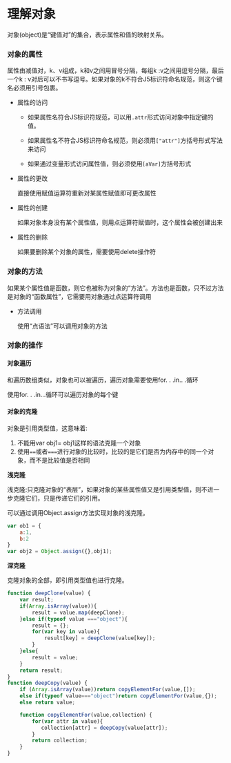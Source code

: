 # 理解对象

对象(object)是“键值对”的集合，表示属性和值的映射关系。

### 对象的属性

属性由减值对，k、v组成，k和v之间用冒号分隔，每组k :v之间用逗号分隔，最后一个k : v对后可以不书写逗号。如果对象的k不符合J5标识符命名规范，则这个键名必须用引号包裹。

* 属性的访问

  * 如果属性名符合JS标识符规范，可以用`.attr`形式访问对象中指定键的值。

  * 如果属性名不符合JS标识符命名规范，则必须用`["attr"]`方括号形式写法来访问
  * 如果通过变量形式访问属性值，则必须使用`[aVar]`方括号形式

* 属性的更改

  直接使用赋值运算符重新对某属性赋值即可更改属性

* 属性的创建

  如果对象本身没有某个属性值，则用点运算符赋值时，这个属性会被创建出来

* 属性的删除

  如果要删除某个对象的属性，需要使用delete操作符

### 对象的方法

如果某个属性值是函数，则它也被称为对象的“方法”。方法也是函数，只不过方法是对象的“函数属性”，它需要用对象通过点运算符调用

* 方法调用

  使用“点语法”可以调用对象的方法

### 对象的操作

#### 对象遍历

和遍历数组类似，对象也可以被遍历，遍历对象需要使用for. . .in.. .循环

使用for. . .in...循环可以遍历对象的每个键

#### 对象的克隆

对象是引用类型值，这意味着:

1. 不能用var obj1= obj1这样的语法克隆一个对象
2. 使用`==`或者`===`进行对象的比较时，比较的是它们是否为内存中的同一个对象，而不是比较值是否相同

**浅克隆**

浅克隆:只克隆对象的“表层”，如果对象的某些属性值又是引用类型值，则不进一步克隆它们，只是传递它们的引用。

可以通过调用Object.assign方法实现对象的浅克隆。

```javascript
var ob1 = {
    a:1,
    b:2
}
var obj2 = Object.assign({},obj1);
```

**深克隆**

克隆对象的全部，即引用类型值也进行克隆。

```javascript
function deepClone(value) {
    var result;
    if(Array.isArray(value)){
        result = value.map(deepClone);
    }else if(typeof value ==="object"){
        result = {};
        for(var key in value){
            result[key] = deepClone(value[key]);
        }
    }else{
        result = value;
    }
    return result;
}
function deepCopy(value) {
    if (Array.isArray(value))return copyElementFor(value,[]);
    else if(typeof value==="object")return copyElementFor(value,{});
    else return value;

    function copyElementFor(value,collection) {
        for(var attr in value){
           collection[attr] = deepCopy(value[attr]);
        }
        return collection;
    }
}
```



